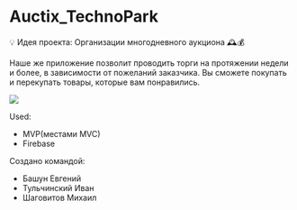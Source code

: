 # Auctix_TechnoPark

💡 Идея проекта: Организации многодневного аукциона 🕰💰 

Наше же приложение позволит проводить торги на протяжении недели и более, в зависимости от пожеланий заказчика.
Вы сможете покупать и перекупать товары, которые вам понравились.

![](https://s1.hostingkartinok.com/uploads/images/2021/12/ee81288203e34f9cf1fcc02fa46864a2.jpg)


Used:
* MVP(местами MVC)
* Firebase

Создано командой:
* Башун Евгений
* Тульчинский Иван
* Шаговитов Михаил

